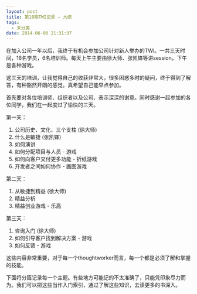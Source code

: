 ```yaml
---
layout: post
title: 第18期TWI记录 – 大纲
tags:
  - 未分类
date: 2014-06-06 21:31:37
---
```


在加入公司一年以后，我终于有机会参加公司针对新人举办的TWI。一共三天时间，16名学员，6名培训师。每天上午主要由徐大师、张凯锋等讲session，下午是各种游戏。

这三天的培训，让我觉得自己的收获非常大，很多困惑多时的疑问，终于得到了解答，有种豁然开朗的感觉。真希望自己能早点参加。

首先要对各位培训师、组织者以及公司、表示深深的谢意。同时感谢一起参加的各位同学，我们在一起度过了愉快的三天。

第一天：

1.  公司历史、文化、三个支柱 (徐大师)
2.  什么是敏捷 (张凯锋)
3.  如何演讲
4.  如何分配项目与人员 - 游戏
5.  如何向客户交付更多功能 - 折纸游戏
6.  开发者之间如何协作 - 画图游戏

第二天：

1.  从敏捷到精益 (徐大师)
2.  精益分析
3.  精益创业游戏 - 乐高

第三天：

1.  咨询入门 (徐大师)
2.  如何引导客户找到解决方案 - 游戏
3.  如何反馈 - 游戏

这些内容非常重要，对于每一个thoughtworker而言，每一个都是必须了解和掌握的技能。

下面将分篇记录每一个主题。有些地方可能记的不太准确了，只能凭印象尽力而为。我们可以把这些当作入门索引，通过了解这些知识，去读更多的书深入。